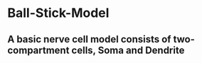 # Ball-Stick-Model
## A basic nerve cell model consists of two-compartment cells, Soma and Dendrite

